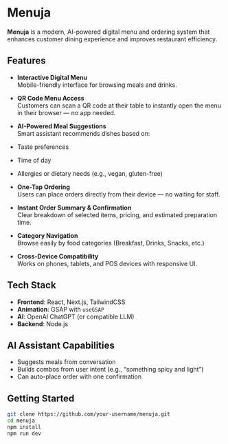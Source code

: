 #  Menuja

**Menuja** is a modern, AI-powered digital menu and ordering system that enhances customer dining experience and improves restaurant efficiency.

##  Features

-  **Interactive Digital Menu**  
  Mobile-friendly interface for browsing meals and drinks.

-  **QR Code Menu Access**  
  Customers can scan a QR code at their table to instantly open the menu in their browser — no app needed.

-  **AI-Powered Meal Suggestions**  
  Smart assistant recommends dishes based on:
  - Taste preferences
  - Time of day
  - Allergies or dietary needs (e.g., vegan, gluten-free)

-  **One-Tap Ordering**  
  Users can place orders directly from their device — no waiting for staff.

-  **Instant Order Summary & Confirmation**  
  Clear breakdown of selected items, pricing, and estimated preparation time.

-  **Category Navigation**  
  Browse easily by food categories (Breakfast, Drinks, Snacks, etc.)

-  **Cross-Device Compatibility**  
  Works on phones, tablets, and POS devices with responsive UI.

##  Tech Stack

- **Frontend**: React, Next.js, TailwindCSS  
- **Animation**: GSAP with `useGSAP`  
- **AI**: OpenAI ChatGPT (or compatible LLM)  
- **Backend**: Node.js

##  AI Assistant Capabilities

- Suggests meals from conversation
- Builds combos from user intent (e.g., “something spicy and light”)
- Can auto-place order with one confirmation

##  Getting Started

```bash
git clone https://github.com/your-username/menuja.git
cd menuja
npm install
npm run dev

